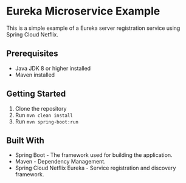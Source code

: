 # Eureka Microservice Example

This is a simple example of a Eureka server registration service using Spring Cloud Netflix.

## Prerequisites

- Java JDK 8 or higher installed
- Maven installed

## Getting Started

1. Clone the repository
2. Run `mvn clean install`
3. Run `mvn spring-boot:run`

## Built With

- Spring Boot - The framework used for building the application.
- Maven - Dependency Management.
- Spring Cloud Netflix Eureka - Service registration and discovery framework.

